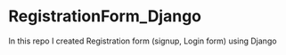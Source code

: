 # RegistrationForm_Django
In this repo I created  Registration form (signup, Login form) using Django  
